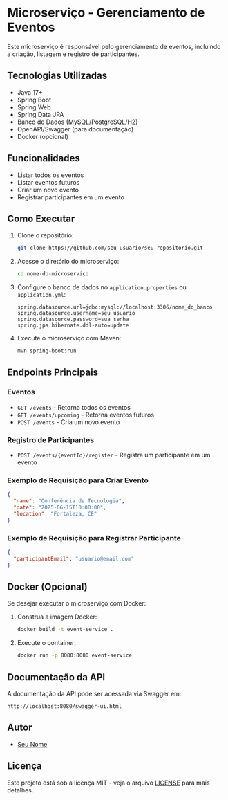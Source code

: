 # Microserviço - Gerenciamento de Eventos

Este microserviço é responsável pelo gerenciamento de eventos, incluindo a criação, listagem e registro de participantes.

## Tecnologias Utilizadas

- Java 17+
- Spring Boot
- Spring Web
- Spring Data JPA
- Banco de Dados (MySQL/PostgreSQL/H2)
- OpenAPI/Swagger (para documentação)
- Docker (opcional)

## Funcionalidades

- Listar todos os eventos
- Listar eventos futuros
- Criar um novo evento
- Registrar participantes em um evento

## Como Executar

1. Clone o repositório:
   ```sh
   git clone https://github.com/seu-usuario/seu-repositorio.git
   ```

2. Acesse o diretório do microserviço:
   ```sh
   cd nome-do-microservico
   ```

3. Configure o banco de dados no `application.properties` ou `application.yml`:
   ```properties
   spring.datasource.url=jdbc:mysql://localhost:3306/nome_do_banco
   spring.datasource.username=seu_usuario
   spring.datasource.password=sua_senha
   spring.jpa.hibernate.ddl-auto=update
   ```

4. Execute o microserviço com Maven:
   ```sh
   mvn spring-boot:run
   ```

## Endpoints Principais

### Eventos

- `GET /events` - Retorna todos os eventos
- `GET /events/upcoming` - Retorna eventos futuros
- `POST /events` - Cria um novo evento

### Registro de Participantes

- `POST /events/{eventId}/register` - Registra um participante em um evento

### Exemplo de Requisição para Criar Evento

```json
{
  "name": "Conferência de Tecnologia",
  "date": "2025-06-15T10:00:00",
  "location": "Fortaleza, CE"
}
```

### Exemplo de Requisição para Registrar Participante

```json
{
  "participantEmail": "usuario@email.com"
}
```

## Docker (Opcional)

Se desejar executar o microserviço com Docker:

1. Construa a imagem Docker:
   ```sh
   docker build -t event-service .
   ```

2. Execute o container:
   ```sh
   docker run -p 8080:8080 event-service
   ```

## Documentação da API

A documentação da API pode ser acessada via Swagger em:
```
http://localhost:8080/swagger-ui.html
```

## Autor

- [Seu Nome](https://github.com/seu-usuario)

## Licença

Este projeto está sob a licença MIT - veja o arquivo [LICENSE](LICENSE) para mais detalhes.



